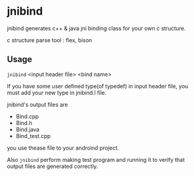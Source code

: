 # jnibind
jnibind generates c++ & java jni binding class for your own c structure.

c structure parse tool : flex, bison

## Usage

`jnibind` \<input header file\> \<bind name\>

If you have some user defined type(of typedef) in input header file, you must add your new type in jnibind.l file.

jnibind's output files are 

* Bind<name>.cpp
* Bind<name>.h
* Bind<name>.java
* Bind<name>_test.cpp

you use thease file to your androind project.

Also `jnibind` perform making test program and running it to verify that output files are generated correctly.

